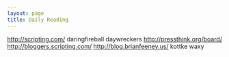 ```yaml
---
layout: page
title: Daily Reading
---
```


http://scripting.com/
daringfireball
daywreckers
http://pressthink.org/board/
http://bloggers.scripting.com/
http://blog.brianfeeney.us/
kottke
waxy
